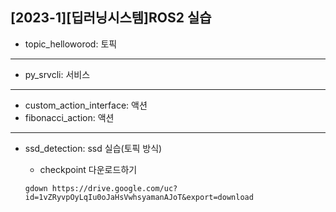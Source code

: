 ## [2023-1][딥러닝시스템]ROS2 실습


- topic_helloworod: 토픽
---

- py_srvcli: 서비스
---

- custom_action_interface: 액션
- fibonacci_action: 액션
---

- ssd_detection: ssd 실습(토픽 방식)

  - checkpoint 다운로드하기
  ```
  gdown https://drive.google.com/uc?id=1vZRyvpOyLqIu0oJaHsVwhsyamanAJoT&export=download
  ```
